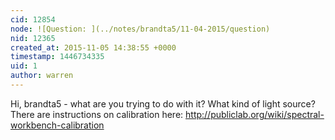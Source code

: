 ```yaml
---
cid: 12854
node: ![Question: ](../notes/brandta5/11-04-2015/question)
nid: 12365
created_at: 2015-11-05 14:38:55 +0000
timestamp: 1446734335
uid: 1
author: warren
---
```


Hi, brandta5 - what are you trying to do with it? What kind of light source? There are instructions on calibration here: http://publiclab.org/wiki/spectral-workbench-calibration
